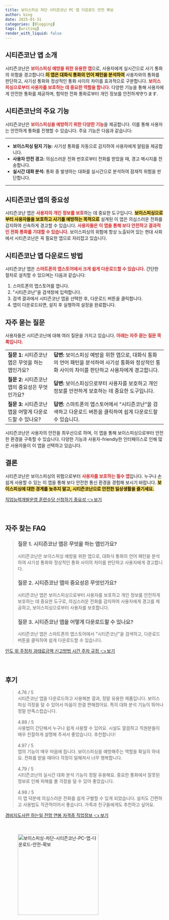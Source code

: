 ```yaml
---
title: 보이스피싱 차단 시티즌코난 PC 앱 다운로드 안전 확보
author: bing
date: 2025-01-31
categories: [Blogging]
tags: [writing]
render_with_liquid: false
---
```



<h2 id='시티즌코난 앱 소개'>시티즌코난 앱 소개</h2>

<p>시티즌코난은 <b><span style="color: #ee2323;">보이스피싱 예방을 위한 유용한 앱</span></b>으로, 사용자에게 실시간으로 사기 통화의 위험을 경고합니다.<b><span style="background-color: #ffe066;">이 앱은 대화식 통화의 언어 패턴을 분석하여</span></b> 사용자와의 통화를 판단하고, 사기성 통화와 정상적인 통화 사이의 차이를 효과적으로 구분합니다. <b><span style="color: #ee2323;">보이스피싱으로부터 사용자를 보호하는 데 중요한 역할을 합니다.</span></b> 다양한 기능을 통해 사용자에게 안전한 통화를 제공하며, 험악한 전화 통화로부터 개인 정보를 안전하게守ります.</p>

<h2 id='시티즌코난의 주요 기능'>시티즌코난의 주요 기능</h2>

<p>시티즌코난은 <b><span style="color: #ee2323;">보이스피싱을 예방하기 위한 다양한 기능</span></b>을 제공합니다. 이를 통해 사용자는 안전하게 통화를 진행할 수 있습니다. 주요 기능은 다음과 같습니다:</p>

<hr />

<ul>
    <li><b>보이스피싱 탐지 기능:</b> 사기성 통화를 자동으로 감지하여 사용자에게 알림을 제공합니다.</li>
    <li><b>사용자 안전 경고:</b> 의심스러운 전화 번호로부터 전화를 받았을 때, 경고 메시지를 전송합니다.</li>
    <li><b>실시간 대화 분석:</b> 통화 중 발생하는 대화를 실시간으로 분석하여 잠재적 위험을 판단합니다.</li>
</ul>

<hr />

<h2 id='시티즌코난 앱의 중요성'>시티즌코난 앱의 중요성</h2>

<p>시티즌코난 앱은 <b><span style="color: #ee2323;">사용자의 개인 정보를 보호</span></b>하는 데 중요한 도구입니다. <b><span style="background-color: #ffe066;">보이스피싱으로부터 사용자들을 보호하고 사기를 예방하는 목적으로</span></b> 설계된 이 앱은 의심스러운 전화를 감지하여 신속하게 경고할 수 있습니다. <b><span style="color: #ee2323;">사용자들은 이 앱을 통해 보다 안전하고 결과적인 전화 통화를 기대할 수 있습니다.</span></b> 보이스피싱의 위험에 항상 노출되어 있는 현대 사회에서 시티즌코난은 꼭 필요한 앱으로 자리잡고 있습니다.</p>

<h2 id='시티즌코난 앱 다운로드 방법'>시티즌코난 앱 다운로드 방법</h2>

<p>시티즌코난 앱은 <b><span style="color: #ee2323;">스마트폰의 앱스토어에서 크게 쉽게 다운로드할 수 있습니다.</span></b> 간단한 절차로 설치할 수 있으며는 다음과 같습니다:</p>

<ol>
    <li>스마트폰의 앱스토어를 엽니다.</li>
    <li>"시티즌코난"을 검색창에 입력합니다.</li>
    <li>검색 결과에서 시티즌코난 앱을 선택한 후, 다운로드 버튼을 클릭합니다.</li>
    <li>앱이 다운로드되면, 설치 후 실행하여 설정을 완료합니다.</li>
</ol>

<h2 id='자주 묻는 질문'>자주 묻는 질문</h2>

<p>사용자들은 시티즌코난에 대해 여러 질문을 가지고 있습니다. <b><span style="color: #ee2323;">아래는 자주 묻는 질문 목록입니다.</span></b></p>

<table>
    <tr>
        <td><b>질문 1:</b> 시티즌코난 앱은 무엇을 하는 앱인가요?</td>
        <td><b>답변:</b> 보이스피싱 예방을 위한 앱으로, 대화식 통화의 언어 패턴을 분석하여 사기성 통화와 정상적인 통화 사이의 차이를 판단하고 사용자에게 경고합니다.</td>
    </tr>
    <tr>
        <td><b>질문 2:</b> 시티즌코난 앱의 중요성은 무엇인가요?</td>
        <td><b>답변:</b> 보이스피싱으로부터 사용자를 보호하고 개인 정보를 안전하게 보호하는 데 중요한 도구입니다.</td>
    </tr>
    <tr>
        <td><b>질문 3:</b> 시티즌코난 앱을 어떻게 다운로드할 수 있나요?</td>
        <td><b>답변:</b> 스마트폰의 앱스토어에서 "시티즌코난"을 검색하고 다운로드 버튼을 클릭하여 쉽게 다운로드할 수 있습니다.</td>
    </tr>
</table>

<p>시티즌코난은 사용자의 안전을 최우선으로 하며, 이 앱을 통해 보이스피싱으로부터 안전한 환경을 구축할 수 있습니다. 다양한 기능과 사용자-friendly한 인터페이스로 인해 많은 사용자들이 이 앱을 선택하고 있습니다.</p>

<h2 id='결론'>결론</h2>

<p>시티즌코난은 보이스피싱의 위험으로부터 <b><span style="color: #ee2323;">사용자를 보호하는 필수 앱</span></b>입니다. 누구나 손쉽게 사용할 수 있는 이 앱을 통해 보다 안전한 통신 환경을 경험해 보시기 바랍니다. <b><span style="background-color: #ffe066;">보이스피싱에 대한 경계를 늦추지 말고, 시티즌코난으로 안전한 일상생활을 즐기세요.</span></b></p>


<p><a class="click-button" title="직업능력개발운영 훈련수당 신청하기 중요성" href="https://24nara.github.io/posts/%EC%A7%81%EC%97%85%EB%8A%A5%EB%A0%A5%EA%B0%9C%EB%B0%9C%EC%9A%B4%EC%98%81-%ED%9B%88%EB%A0%A8%EC%88%98%EB%8B%B9-%EC%8B%A0%EC%B2%AD%ED%95%98%EA%B8%B0-%EC%A4%91%EC%9A%94%EC%84%B1/" rel="dofollow">직업능력개발운영 훈련수당 신청하기 중요성 👈 보기</a></p><br>
<h2 id='자주_찾는_FAQ'>자주 찾는 FAQ</h2>
<div itemscope="" itemtype="https://schema.org/FAQPage"> 
<blockquote> 
<div itemscope="" itemprop="mainEntity" itemtype="https://schema.org/Question"> 
<h3 itemprop="name">질문 1. 시티즌코난 앱은 무엇을 하는 앱인가요?</h3> 
<div itemscope="" itemprop="acceptedAnswer" itemtype="https://schema.org/Answer"> 
<span itemprop="text"> 
<p>시티즌코난은 보이스피싱 예방을 위한 앱으로, 대화식 통화의 언어 패턴을 분석하여 사기성 통화와 정상적인 통화 사이의 차이를 판단하고 사용자에게 경고합니다.</p> 
</span> 
</div> 
</div> 
<div itemscope="" itemprop="mainEntity" itemtype="https://schema.org/Question"> 
<h3 itemprop="name">질문 2. 시티즌코난 앱의 중요성은 무엇인가요?</h3> 
<div itemscope="" itemprop="acceptedAnswer" itemtype="https://schema.org/Answer"> 
<span itemprop="text"> 
<p>시티즌코난 앱은 보이스피싱으로부터 사용자를 보호하고 개인 정보를 안전하게 보호하는 데 중요한 도구로, 의심스러운 전화를 감지하여 사용자에게 경고를 제공하고, 보이스피싱으로부터 사용자를 보호합니다.</p> 
</span> 
</div> 
</div> 
<div itemscope="" itemprop="mainEntity" itemtype="https://schema.org/Question"> 
<h3 itemprop="name">질문 3. 시티즌코난 앱을 어떻게 다운로드할 수 있나요?</h3> 
<div itemscope="" itemprop="acceptedAnswer" itemtype="https://schema.org/Answer"> 
<span itemprop="text"> 
<p>시티즌코난 앱은 스마트폰의 앱스토어에서 "시티즌코난"을 검색하고, 다운로드 버튼을 클릭하여 쉽게 다운로드할 수 있습니다.</p> 
</span> 
</div> 
</div> 
</blockquote> 
</div>
<p><a class="click-button" title="인도 위 주정차 과태료금액 신고방법 시간 주차 규정" href="https://24nara.github.io/posts/%EC%9D%B8%EB%8F%84-%EC%9C%84-%EC%A3%BC%EC%A0%95%EC%B0%A8-%EA%B3%BC%ED%83%9C%EB%A3%8C%EA%B8%88%EC%95%A1-%EC%8B%A0%EA%B3%A0%EB%B0%A9%EB%B2%95-%EC%8B%9C%EA%B0%84-%EC%A3%BC%EC%B0%A8-%EA%B7%9C%EC%A0%95/" rel="dofollow">인도 위 주정차 과태료금액 신고방법 시간 주차 규정 👈 보기</a></p><br>
<h2 id='후기'>후기</h2>
<div itemscope itemtype="https://schema.org/Product">
  <blockquote>
  <div itemprop="review" itemscope itemtype="https://schema.org/Review">
      <div itemprop="reviewRating" itemscope itemtype="https://schema.org/Rating"> <span itemprop="ratingValue">4.76</span> / <span itemprop="bestRating">5</span> </div>
      <span itemprop="reviewBody">시티즌코난 앱을 다운로드하고 사용해본 결과, 정말 유용한 제품입니다. 보이스피싱 걱정을 덜 수 있어서 마음이 한결 편해졌어요. 특히 대화 분석 기능이 뛰어나 정말 만족스럽습니다.</span>
  </div>
  <br>
  <div itemprop="review" itemscope itemtype="https://schema.org/Review">
      <div itemprop="reviewRating" itemscope itemtype="https://schema.org/Rating"> <span itemprop="ratingValue">4.88</span> / <span itemprop="bestRating">5</span> </div>
      <span itemprop="reviewBody">사용법이 간단해서 누구나 쉽게 사용할 수 있어요. 시설도 깔끔하고 직원분들이 매우 친절하게 설명해 주셔서 좋았습니다. 추천합니다!</span>
  </div>
  <br>
  <div itemprop="review" itemscope itemtype="https://schema.org/Review">
      <div itemprop="reviewRating" itemscope itemtype="https://schema.org/Rating"> <span itemprop="ratingValue">4.97</span> / <span itemprop="bestRating">5</span> </div>
      <span itemprop="reviewBody">앱의 기능이 매우 마음에 듭니다. 보이스피싱을 예방해주는 역할을 확실히 하네요. 전화를 받을 때마다 걱정이 덜해져서 너무 행복합니다.</span>
  </div>
  <br>
  <div itemprop="review" itemscope itemtype="https://schema.org/Review">
      <div itemprop="reviewRating" itemscope itemtype="https://schema.org/Rating"> <span itemprop="ratingValue">4.79</span> / <span itemprop="bestRating">5</span> </div>
      <span itemprop="reviewBody">시티즌코난의 실시간 대화 분석 기능이 정말 유용해요. 중요한 통화에서 잘못된 정보로 인해 피해를 볼 걱정을 덜 수 있어 좋았습니다.</span>
  </div>
  <br>
  <div itemprop="review" itemscope itemtype="https://schema.org/Review">
      <div itemprop="reviewRating" itemscope itemtype="https://schema.org/Rating"> <span itemprop="ratingValue">4.98</span> / <span itemprop="bestRating">5</span> </div>
      <span itemprop="reviewBody">이 앱 덕분에 의심스러운 전화를 쉽게 구별할 수 있게 되었습니다. 설치도 간편하고 사용법도 직관적이어서 좋습니다. 가족과 친구들에게도 추천하고 싶어요.</span>
  </div>
  </blockquote>
</div>
<p><a class="click-button" title="경비지도사란 하는일 전망 연봉 자격증 직업정보" href="https://24nara.github.io/posts/%EA%B2%BD%EB%B9%84%EC%A7%80%EB%8F%84%EC%82%AC%EB%9E%80-%ED%95%98%EB%8A%94%EC%9D%BC-%EC%A0%84%EB%A7%9D-%EC%97%B0%EB%B4%89-%EC%9E%90%EA%B2%A9%EC%A6%9D-%EC%A7%81%EC%97%85%EC%A0%95%EB%B3%B4/" rel="dofollow">경비지도사란 하는일 전망 연봉 자격증 직업정보 👈 보기</a></p><br>
<figure class="image"><img src="https://24nara.github.io/assets/img/thumbnail/보이스피싱-차단-시티즌코난-PC-앱-다운로드-안전-확보.webp" alt="보이스피싱-차단-시티즌코난-PC-앱-다운로드-안전-확보" width="256" height="256"></figure>